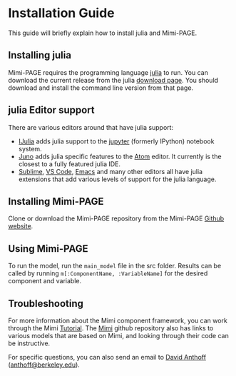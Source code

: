 # Installation Guide

This guide will briefly explain how to install julia and Mimi-PAGE.

## Installing julia

Mimi-PAGE requires the programming language [julia](http://julialang.org/) to run. You can download the current release from the julia [download page](http://julialang.org/downloads/). You should download and install the command line version from that page.

## julia Editor support

There are various editors around that have julia support:

- [IJulia](https://github.com/JuliaLang/IJulia.jl) adds julia support to the [jupyter](http://jupyter.org/) (formerly IPython) notebook system.
- [Juno](http://junolab.org/) adds julia specific features to the [Atom](https://atom.io/) editor. It currently is the closest to a fully featured julia IDE.
- [Sublime](https://www.sublimetext.com/), [VS Code](https://code.visualstudio.com/), [Emacs](https://www.gnu.org/software/emacs/) and many other editors all have julia extensions that add various levels of support for the julia language.

## Installing Mimi-PAGE

Clone or download the Mimi-PAGE repository from the Mimi-PAGE [Github website](https://github.com/anthofflab/mimi-page.jl).

## Using Mimi-PAGE

To run the model, run the `main_model` file in the src folder. Results can be called by running `m[:ComponentName, :VariableName]` for the desired component and variable.

## Troubleshooting

For more information about the Mimi component framework, you can work through the Mimi [Tutorial](@ref). The [Mimi](https://github.com/anthofflab/Mimi.jl) github repository also has links to various models that are based on Mimi, and looking through their code can be instructive.

For specific questions, you can also send an email to [David Anthoff](http://www.david-anthoff.com/) (<anthoff@berkeley.edu>).
